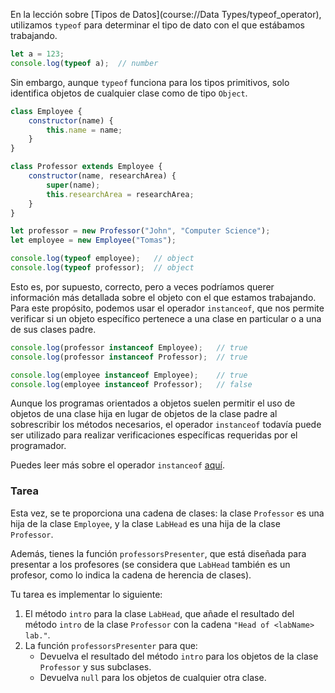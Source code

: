 En la lección sobre [Tipos de Datos](course://Data Types/typeof_operator), utilizamos `typeof` para determinar el tipo de dato con el que estábamos trabajando.

```javascript
let a = 123;
console.log(typeof a);  // number
```

Sin embargo, aunque `typeof` funciona para los tipos primitivos, solo identifica objetos de cualquier clase como de tipo `Object`.

```javascript
class Employee {
    constructor(name) {
        this.name = name;
    }
}

class Professor extends Employee {
    constructor(name, researchArea) {
        super(name);
        this.researchArea = researchArea;
    }
}

let professor = new Professor("John", "Computer Science");
let employee = new Employee("Tomas");

console.log(typeof employee);   // object
console.log(typeof professor);  // object
```

Esto es, por supuesto, correcto, pero a veces podríamos querer información más detallada sobre el objeto con el que estamos trabajando.  
Para este propósito, podemos usar el operador `instanceof`, que nos permite verificar si un objeto específico pertenece a una clase en particular o a una de sus clases padre.

```javascript
console.log(professor instanceof Employee);   // true
console.log(professor instanceof Professor);  // true

console.log(employee instanceof Employee);    // true
console.log(employee instanceof Professor);   // false
```

Aunque los programas orientados a objetos suelen permitir el uso de objetos de una clase hija en lugar de objetos de la clase padre al sobrescribir los métodos necesarios, el operador `instanceof` todavía puede ser utilizado para realizar verificaciones específicas requeridas por el programador.

Puedes leer más sobre el operador `instanceof` [aquí](https://developer.mozilla.org/en-US/docs/Web/JavaScript/Reference/Operators/instanceof).

### Tarea
Esta vez, se te proporciona una cadena de clases: la clase `Professor` es una hija de la clase `Employee`, y la clase `LabHead` es una hija de la clase `Professor`.

Además, tienes la función `professorsPresenter`, que está diseñada para presentar a los profesores (se considera que `LabHead` también es un profesor, como lo indica la cadena de herencia de clases).

Tu tarea es implementar lo siguiente:
1. El método `intro` para la clase `LabHead`, que añade el resultado del método `intro` de la clase `Professor` con la cadena `"Head of <labName> lab."`.
2. La función `professorsPresenter` para que:
    - Devuelva el resultado del método `intro` para los objetos de la clase `Professor` y sus subclases.
    - Devuelva `null` para los objetos de cualquier otra clase.